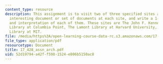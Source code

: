 ```yaml
---
content_type: resource
description: This assignment is to visit two of three specified sites and find one
  interesting document or set of documents at each site, and write a 1-paragraph description
  and interpretation of each of them. These sites are The John F. Kennedy Presidential
  Library at Columbia Point, The Lamont Library at Harvard University, and The Dewey
  Library at MIT.
file: /media/https%3A/open-learning-course-data-rc.s3.amazonaws.com/17-428-american-foreign-policy-theory-and-method-fall-2004/52d19794a42ff5981524e806b5150ac8_17_428_assn_arch.pdf
file_type: application/pdf
resourcetype: Document
title: 17_428_assn_arch.pdf
uid: 52d19794-a42f-f598-1524-e806b5150ac8
---
```

